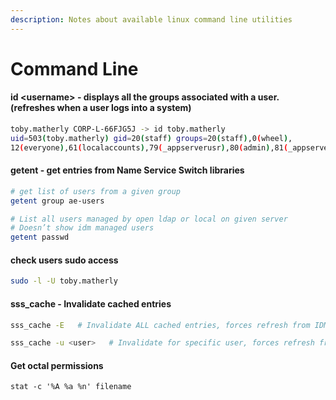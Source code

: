 ```yaml
---
description: Notes about available linux command line utilities
---
```


# Command Line

#### id \<username> - displays all the groups associated with a user. (refreshes when a user logs into a system)

```bash
toby.matherly CORP-L-66FJG5J -> id toby.matherly
uid=503(toby.matherly) gid=20(staff) groups=20(staff),0(wheel),
12(everyone),61(localaccounts),79(_appserverusr),80(admin),81(_appserveradm)
```

#### getent - get entries from Name Service Switch libraries

```bash
# get list of users from a given group
getent group ae-users

# List all users managed by open ldap or local on given server 
# Doesn’t show idm managed users
getent passwd
```

#### check users sudo access

```bash
sudo -l -U toby.matherly
```

#### sss\_cache - Invalidate cached entries

```bash
sss_cache -E   # Invalidate ALL cached entries, forces refresh from IDM

sss_cache -u <user>   # Invalidate for specific user, forces refresh from IDM
```

#### Get octal permissions

```
stat -c '%A %a %n' filename
```

